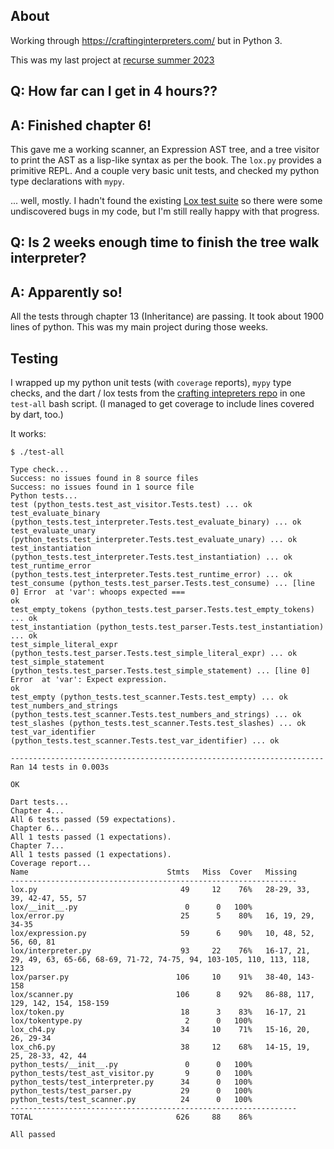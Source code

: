 ## About

Working through https://craftinginterpreters.com/
but in Python 3.

This was my last project at [recurse summer 2023](https://www.recurse.com/)

## Q: How far can I get in 4 hours??

## A: Finished chapter 6!

This gave me a working scanner, an Expression AST tree, and a tree visitor to
print the AST as a lisp-like syntax as per the book.  The `lox.py` provides a primitive REPL.
And a couple very basic unit tests, and checked my python type declarations with `mypy`.

... well, mostly.
I hadn't found the existing [Lox test suite](https://github.com/munificent/craftinginterpreters/tree/master#testing)
so there were some undiscovered bugs in my code, but I'm still really happy with that progress.

## Q: Is 2 weeks enough time to finish the tree walk interpreter?

## A: Apparently so!

All the tests through chapter 13 (Inheritance) are passing.
It took about 1900 lines of python. This was my main project during those weeks.

## Testing

I wrapped up my python unit tests (with `coverage` reports), `mypy` type
checks, and the dart / lox tests from the [crafting intepreters
repo](https://github.com/munificent/craftinginterpreters/tree/master#testing)
in one `test-all` bash script.
(I managed to get coverage to include lines covered by dart, too.)

It works:
```console
$ ./test-all

Type check...
Success: no issues found in 8 source files
Success: no issues found in 1 source file
Python tests...
test (python_tests.test_ast_visitor.Tests.test) ... ok
test_evaluate_binary (python_tests.test_interpreter.Tests.test_evaluate_binary) ... ok
test_evaluate_unary (python_tests.test_interpreter.Tests.test_evaluate_unary) ... ok
test_instantiation (python_tests.test_interpreter.Tests.test_instantiation) ... ok
test_runtime_error (python_tests.test_interpreter.Tests.test_runtime_error) ... ok
test_consume (python_tests.test_parser.Tests.test_consume) ... [line 0] Error  at 'var': whoops expected ===
ok
test_empty_tokens (python_tests.test_parser.Tests.test_empty_tokens) ... ok
test_instantiation (python_tests.test_parser.Tests.test_instantiation) ... ok
test_simple_literal_expr (python_tests.test_parser.Tests.test_simple_literal_expr) ... ok
test_simple_statement (python_tests.test_parser.Tests.test_simple_statement) ... [line 0] Error  at 'var': Expect expression.
ok
test_empty (python_tests.test_scanner.Tests.test_empty) ... ok
test_numbers_and_strings (python_tests.test_scanner.Tests.test_numbers_and_strings) ... ok
test_slashes (python_tests.test_scanner.Tests.test_slashes) ... ok
test_var_identifier (python_tests.test_scanner.Tests.test_var_identifier) ... ok

----------------------------------------------------------------------
Ran 14 tests in 0.003s

OK

Dart tests...
Chapter 4...
All 6 tests passed (59 expectations).
Chapter 6...
All 1 tests passed (1 expectations).
Chapter 7...
All 1 tests passed (1 expectations).
Coverage report...
Name                               Stmts   Miss  Cover   Missing
----------------------------------------------------------------
lox.py                                49     12    76%   28-29, 33, 39, 42-47, 55, 57
lox/__init__.py                        0      0   100%
lox/error.py                          25      5    80%   16, 19, 29, 34-35
lox/expression.py                     59      6    90%   10, 48, 52, 56, 60, 81
lox/interpreter.py                    93     22    76%   16-17, 21, 29, 49, 63, 65-66, 68-69, 71-72, 74-75, 94, 103-105, 110, 113, 118, 123
lox/parser.py                        106     10    91%   38-40, 143-158
lox/scanner.py                       106      8    92%   86-88, 117, 129, 142, 154, 158-159
lox/token.py                          18      3    83%   16-17, 21
lox/tokentype.py                       2      0   100%
lox_ch4.py                            34     10    71%   15-16, 20, 26, 29-34
lox_ch6.py                            38     12    68%   14-15, 19, 25, 28-33, 42, 44
python_tests/__init__.py               0      0   100%
python_tests/test_ast_visitor.py       9      0   100%
python_tests/test_interpreter.py      34      0   100%
python_tests/test_parser.py           29      0   100%
python_tests/test_scanner.py          24      0   100%
----------------------------------------------------------------
TOTAL                                626     88    86%

All passed
```

